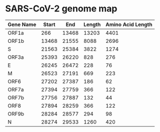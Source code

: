 # SARS-CoV-2 genome map

|   Gene Name      |   Start   |  End    |   Length   |   Amino Acid Length   |
|   -              |   -       |  -      |   -        |   -                   |
|   ORF1a          |   266     |  13468  |   13203    |   4401                |
|   ORF1b          |   13468   |  21555  |   8088     |   2696                |
|   S              |   21563   |  25384  |   3822     |   1274                |
|   ORF3a          |   25393   |  26220  |   828      |   276                 |
|   E              |   26245   |  26472  |   228      |   76                  |
|   M              |   26523   |  27191  |   669      |   223                 |
|   ORF6           |   27202   |  27387  |   186      |   62                  |
|   ORF7a          |   27394   |  27759  |   366      |   122                 |
|   ORF7b          |   27756   |  27887  |   132      |   44                  |
|   ORF8           |   27894   |  28259  |   366      |   122                 |
|   ORF9b          |   28284   |  28577  |   294      |   98                  |
|   N              |   28274   |  29533  |   1260     |   420                 |
